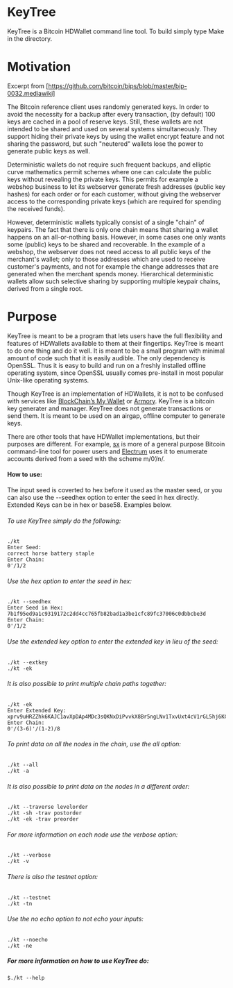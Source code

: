 KeyTree
===========

KeyTree is a Bitcoin HDWallet command line tool. To build simply type Make in the directory.


Motivation
===========

Excerpt from [https://github.com/bitcoin/bips/blob/master/bip-0032.mediawiki]

The Bitcoin reference client uses randomly generated keys. In order to avoid the necessity for a backup after every transaction, (by default) 100 keys are cached in a pool of reserve keys. Still, these wallets are not intended to be shared and used on several systems simultaneously. They support hiding their private keys by using the wallet encrypt feature and not sharing the password, but such "neutered" wallets lose the power to generate public keys as well.

Deterministic wallets do not require such frequent backups, and elliptic curve mathematics permit schemes where one can calculate the public keys without revealing the private keys. This permits for example a webshop business to let its webserver generate fresh addresses (public key hashes) for each order or for each customer, without giving the webserver access to the corresponding private keys (which are required for spending the received funds).

However, deterministic wallets typically consist of a single "chain" of keypairs. The fact that there is only one chain means that sharing a wallet happens on an all-or-nothing basis. However, in some cases one only wants some (public) keys to be shared and recoverable. In the example of a webshop, the webserver does not need access to all public keys of the merchant's wallet; only to those addresses which are used to receive customer's payments, and not for example the change addresses that are generated when the merchant spends money. Hierarchical deterministic wallets allow such selective sharing by supporting multiple keypair chains, derived from a single root.

[https://github.com/bitcoin/bips/blob/master/bip-0032.mediawiki]:https://github.com/bitcoin/bips/blob/master/bip-0032.mediawiki

Purpose
===========
KeyTree is meant to be a program that lets users have the full flexibility and features of HDWallets available to them at their fingertips. KeyTree is meant to do one thing and do it well. It is meant to be a small program with minimal amount of code such that it is easily audible. The only dependency is OpenSSL. Thus it is easy to build and run on a freshly installed offline operating system, since OpenSSL usually comes pre-install in most popular Unix-like operating systems.

Though KeyTree  is an implementation of HDWallets, it is not to be confused with services like [BlockChain’s My Wallet](https://blockchain.info/wallet) or [Armory](https://bitcoinarmory.com/). KeyTree is a bitcoin key generater and manager. KeyTree does not generate transactions or send them. It is  meant to be used on an airgap, offline computer to generate keys.

There are other tools that have HDWallet implementations, but their purposes are different. For example, [sx](https://github.com/spesmilo/sx) is more of a general purpose Bitcoin command-line tool for power users and [Electrum](https://github.com/spesmilo/electrum) uses it to enumerate accounts derived from a seed with the scheme m/0’/n/.


#### How to use:

The input seed is coverted to hex before it used as the master seed, or you can also use the --seedhex option to enter the seed in hex directly. Extended Keys can be in hex or base58. Examples below.

###### To use KeyTree simply do the following:
    ./kt
    Enter Seed:
    correct horse battery staple
    Enter Chain:
    0'/1/2

###### Use the hex option to enter the seed in hex:
    ./kt --seedhex 
    Enter Seed in Hex:
    7b1f95ed9a1c9319172c2dd4cc765fb82bad1a3be1cfc89fc37006c0dbbcbe3d
    Enter Chain:
    0'/1/2
  
###### Use the extended key option to enter the extended key in lieu of the seed:
    ./kt --extkey 
    ./kt -ek 

###### It is also possible to print multiple chain paths together:
    ./kt -ek
    Enter Extended Key:
    xprv9uHRZZhk6KAJC1avXpDAp4MDc3sQKNxDiPvvkX8Br5ngLNv1TxvUxt4cV1rGL5hj6KCesnDYUhd7oWgT11eZG7XnxHrnYeSvkzY7d2bhkJ7
    Enter Chain:
    0'/(3-6)'/(1-2)/8

###### To print data on all the nodes in the chain, use the all option:
    ./kt --all
    ./kt -a

###### It is also possible to print data on the nodes in a different order:
    ./kt --traverse levelorder
    ./kt -sh -trav postorder
    ./kt -ek -trav preorder

###### For more information on each node use the verbose option:
    ./kt --verbose
    ./kt -v

###### There is also the testnet option:
    ./kt --testnet
    ./kt -tn

###### Use the no echo option to not echo your inputs:
    ./kt --noecho
    ./kt -ne

##### For more information on how to use KeyTree do:
    $./kt --help